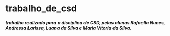 # trabalho_de_csd
##### trabalho realizado para a disciplina de CSD, pelas alunas Rafaella Nunes, Andressa Larissa, Luana da Silva e Maria Vitoria da Silva.
